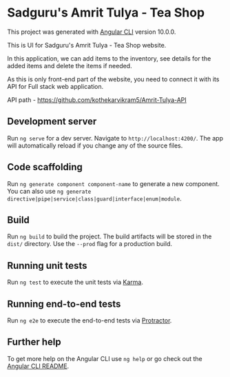 # Sadguru's Amrit Tulya - Tea Shop

This project was generated with [Angular CLI](https://github.com/angular/angular-cli) version 10.0.0.

This is UI for Sadguru's Amrit Tulya - Tea Shop website.

In this application, we can add items to the inventory, see details for the added items and delete the items if needed.

As this is only front-end part of the website, you need to connect it with its API for Full stack web application.

API path - https://github.com/kothekarvikram5/Amrit-Tulya-API

## Development server

Run `ng serve` for a dev server. Navigate to `http://localhost:4200/`. The app will automatically reload if you change any of the source files.

## Code scaffolding

Run `ng generate component component-name` to generate a new component. You can also use `ng generate directive|pipe|service|class|guard|interface|enum|module`.

## Build

Run `ng build` to build the project. The build artifacts will be stored in the `dist/` directory. Use the `--prod` flag for a production build.

## Running unit tests

Run `ng test` to execute the unit tests via [Karma](https://karma-runner.github.io).

## Running end-to-end tests

Run `ng e2e` to execute the end-to-end tests via [Protractor](http://www.protractortest.org/).

## Further help

To get more help on the Angular CLI use `ng help` or go check out the [Angular CLI README](https://github.com/angular/angular-cli/blob/master/README.md).
